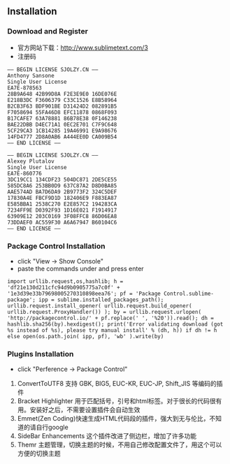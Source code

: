 ## Installation
### Download and Register
- 官方网站下载：http://www.sublimetext.com/3
- 注册码
``` text
—– BEGIN LICENSE SJOLZY.CN —–
Anthony Sansone
Single User License
EA7E-878563
28B9A648 42B99D8A F2E3E9E0 16DE076E
E218B3DC F3606379 C33C1526 E8B58964
B2CB3F63 BDF901BE D31424D2 082891B5
F7058694 55FA46D8 EFC11878 0868F093
B17CAFE7 63A78881 86B78E38 0F146238
BAE22DBB D4EC71A1 0EC2E701 C7F9C648
5CF29CA3 1CB14285 19A46991 E9A98676
14FD4777 2D8A0AB6 A444EE0D CA009B54
—— END LICENSE ——
```
```text
—– BEGIN LICENSE SJOLZY.CN —–
Alexey Plutalov
Single User License
EA7E-860776
3DC19CC1 134CDF23 504DC871 2DE5CE55
585DC8A6 253BB0D9 637C87A2 D8D0BA85
AAE574AD BA7D6DA9 2B9773F2 324C5DEF
17830A4E FBCF9D1D 182406E9 F883EA87
E585BBA1 2538C270 E2E857C2 194283CA
7234FF9E D0392F93 1D16E021 F1914917
63909E12 203C0169 3F08FFC8 86D06EA8
73DDAEF0 AC559F30 A6A67947 B60104C6
—— END LICENSE ——
```
### Package Control Installation
- click "View -> Show Console"
- paste the commands under and press enter
```text
import urllib.request,os,hashlib; h = 'df21e130d211cfc94d9b0905775a7c0f' + '1e3d39e33b79698005270310898eea76'; pf = 'Package Control.sublime-package'; ipp = sublime.installed_packages_path(); urllib.request.install_opener( urllib.request.build_opener( urllib.request.ProxyHandler()) ); by = urllib.request.urlopen( 'http://packagecontrol.io/' + pf.replace(' ', '%20')).read(); dh = hashlib.sha256(by).hexdigest(); print('Error validating download (got %s instead of %s), please try manual install' % (dh, h)) if dh != h else open(os.path.join( ipp, pf), 'wb' ).write(by)
```
### Plugins Installation
- click "Perference -> Package Control"
1. ConvertToUTF8 支持 GBK, BIG5, EUC-KR, EUC-JP, Shift_JIS 等编码的插件
2. Bracket Highlighter 用于匹配括号，引号和html标签。对于很长的代码很有用。安装好之后，不需要设置插件会自动生效
3. Emmet(Zen Coding)快速生成HTML代码段的插件，强大到无与伦比，不知道的请自行google
4. SideBar Enhancements 这个插件改进了侧边栏，增加了许多功能
5. Themr 主题管理，切换主题的时候，不用自己修改配置文件了，用这个可以方便的切换主题
